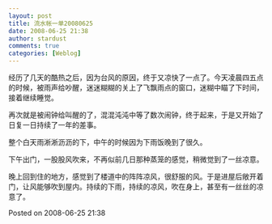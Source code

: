 ```yaml
---
layout: post
title: 流水帐一单20080625
date: 2008-06-25 21:38
author: stardust
comments: true
categories: [Weblog]
---
```

经历了几天的酷热之后，因为台风的原因，终于又凉快了一点了。今天凌晨四五点的时候，被雨声给吵醒，迷迷糊糊的关上了飞飘雨点的窗口，迷糊中瞄了下时间，接着继续睡觉。

再次就是被闹钟给叫醒的了，混混沌沌中等了数次闹钟，终于起来，于是又开始了日复一日持续了一年的差事。

整个白天雨淅淅沥沥的下，中午的时候因为下雨饭晚到了很久。

下午出门，一股股风吹来，不再似前几日那种蒸笼的感觉，稍微觉到了一丝凉意。

晚上回到住的地方，感觉到了楼道中的阵阵凉风，很舒服的风。于是进屋后敞开着门，让风能够吹到屋内。持续的下雨，持续的凉风，吹在身上，甚至有一丝丝的凉意了。

Posted on 2008-06-25 21:38
